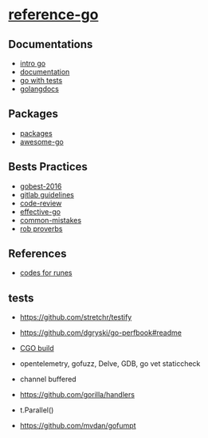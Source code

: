 # [reference-go](https://franckf.gitlab.io/reference-go)

## Documentations
- [intro go](http://www.golang-book.com/books/intro)
- [documentation](https://golang.org/doc/)
- [go with tests](https://quii.gitbook.io/learn-go-with-tests/)
- [golangdocs](https://golangdocs.com/)

## Packages
- [packages](https://pkg.go.dev/)
- [awesome-go](https://github.com/avelino/awesome-go)

## Bests Practices
- [gobest-2016](https://peter.bourgon.org/go-best-practices-2016/#conclusion)
- [gitlab guidelines](https://docs.gitlab.com/ee/development/go_guide/)
- [code-review](https://github.com/golang/go/wiki/CodeReviewComments)
- [effective-go](https://golang.org/doc/effective_go)
- [common-mistakes](http://devs.cloudimmunity.com/gotchas-and-common-mistakes-in-go-golang/index.html)
- [rob proverbs](http://go-proverbs.github.io/)

## References
- [codes for runes](https://en.wikipedia.org/wiki/ASCII#Printable_characters)

## tests

- https://github.com/stretchr/testify

- https://github.com/dgryski/go-perfbook#readme

- [CGO build](https://stackoverflow.com/questions/61515186/when-using-cgo-enabled-is-must-and-what-happens)

- opentelemetry, gofuzz, Delve, GDB, go vet staticcheck

- channel buffered

- https://github.com/gorilla/handlers

- t.Parallel()

- https://github.com/mvdan/gofumpt

